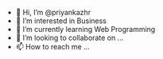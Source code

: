 - 👋 Hi, I’m @priyankazhr
- 👀 I’m interested in Business
- 🌱 I’m currently learning Web Programming
- 💞️ I’m looking to collaborate on ...
- 📫 How to reach me ...

<!---
priyankazhr/priyankazhr is a ✨ special ✨ repository because its `README.md` (this file) appears on your GitHub profile.
You can click the Preview link to take a look at your changes.
--->

